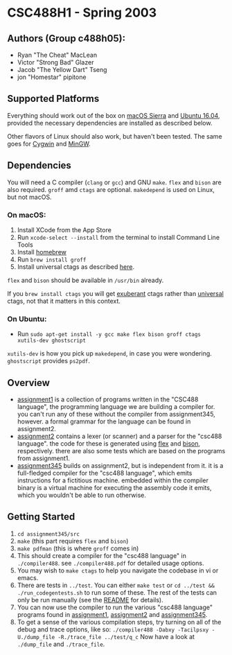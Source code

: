 # CSC488H1 - Spring 2003

## Authors (Group c488h05):
* Ryan "The Cheat" MacLean
* Victor "Strong Bad" Glazer
* Jacob "The Yellow Dart" Tseng
* jon "Homestar" pipitone

## Supported Platforms
Everything should work out of the box on [macOS Sierra](https://www.apple.com/macos/sierra/) 
and [Ubuntu 16.04](https://www.ubuntu.com/download/desktop), provided the necessary dependencies are 
installed as described below.

Other flavors of Linux should also work, but haven't been tested. The same goes for 
[Cygwin](https://www.cygwin.com/) and [MinGW](http://www.mingw.org/).

## Dependencies
You will need a C compiler (`clang` or `gcc`) and GNU `make`. `flex` and `bison` are also required. 
`groff` amd `ctags` are optional. `makedepend` is used on Linux, but not macOS.

### On macOS:
1. Install XCode from the App Store
1. Run `xcode-select --install` from the terminal to install Command Line Tools
1. Install [homebrew](https://brew.sh/)
1. Run `brew install groff`
1. Install universal ctags as described [here](https://github.com/universal-ctags/homebrew-universal-ctags).

`flex` and `bison` should be available in `/usr/bin` already. 

If you `brew install ctags` you will get [exuberant](http://ctags.sourceforge.net/) ctags rather than 
[universal](https://github.com/universal-ctags) ctags, not that it matters in this context.

### On Ubuntu:
* Run `sudo apt-get install -y gcc make flex bison groff ctags xutils-dev ghostscript`

`xutils-dev` is how you pick up `makedepend`, in case you were wondering. `ghostscript` provides `ps2pdf`.

## Overview
* [assignment1](https://github.com/vglazer/csc488/tree/master/assignment1) is a collection of programs 
written in the "CSC488 language", the programming language we are building a compiler for. you can't run 
any of these without the compiler from assignment345, however. a formal grammar for the language can be 
found in assignment2.
* [assignment2](https://github.com/vglazer/csc488/tree/master/assignment2) contains a lexer (or scanner) 
and a parser for the "csc488 language". the code for these is generated using 
[flex](https://github.com/westes/flex) and [bison](https://www.gnu.org/software/bison/), respectively. 
there are also some tests which are based on the programs from assignment1.
* [assignment345](https://github.com/vglazer/csc488/tree/master/assignment345) builds on assignment2, 
but is independent from it. it is a full-fledged compiler for the "csc488 language", which emits 
instructions for a fictitious machine. embedded within the compiler binary is a virtual machine for
executing the assembly code it emits, which you wouldn't be able to run otherwise.

## Getting Started
1. `cd assignment345/src`
1. `make` (this part requires `flex` and `bison`)
1. `make pdfman` (this is where `groff` comes in)
1. This should create a compiler for the "csc488 language" in `./compiler488`. see 
`./compiler488.pdf` for detailed usage options.
1. You may wish to `make ctags` to help you navigate the codebase in vi or emacs.
1. There are tests in `../test`. You can either `make test` or `cd ../test && ./run_codegentests.sh` to run 
some of these. The rest of the tests can only be run manually (see the 
[README](https://github.com/vglazer/csc488/blob/master/assignment345/README.md) for details).
1. You can now use the compiler to run the various "csc488 language" programs found in 
[assignment1](https://github.com/vglazer/csc488/tree/master/assignment1), 
[assignment2](https://github.com/vglazer/csc488/tree/master/assignment2) and 
[assignment345](https://github.com/vglazer/csc488/tree/master/assignment345/test).
1. To get a sense of the various compilation steps, try turning on all of the debug and trace options, 
like so:
      `./compiler488 -Dabxy -Tacilpsxy -U./dump_file -R./trace_file ../test/q_c` 
Now have a look at `./dump_file` and `./trace_file`.
